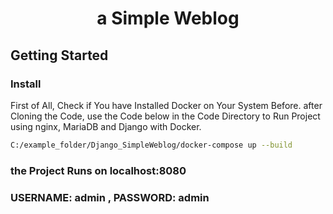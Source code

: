 <div  align="center">
<h1  align="center">a Simple Weblog</h1>
</div>

## Getting Started

### Install
First of All, Check if You have Installed Docker on Your System Before.
after Cloning the Code, use the Code below in the Code Directory to Run Project using nginx, MariaDB and Django with Docker.


```bash
C:/example_folder/Django_SimpleWeblog/docker-compose up --build
```
### the Project Runs on localhost:8080

### USERNAME: admin , PASSWORD: admin


